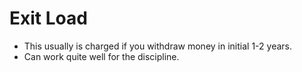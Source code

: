 # Exit Load

- This usually is charged if you withdraw money in initial 1-2 years.
- Can work quite well for the discipline.
